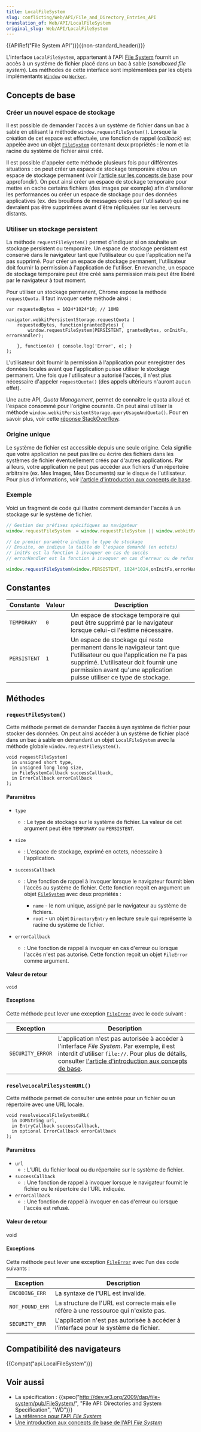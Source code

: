 ```yaml
---
title: LocalFileSystem
slug: conflicting/Web/API/File_and_Directory_Entries_API
translation_of: Web/API/LocalFileSystem
original_slug: Web/API/LocalFileSystem
---
```

{{APIRef("File System API")}}{{non-standard_header()}}

L'interface `LocalFileSystem`, appartenant à l'API [File System](/fr/docs/Web/API/File_and_Directory_Entries_API/Introduction) fournit un accès à un système de fichier placé dans un bac à sable (_sandboxed file system_). Les méthodes de cette interface sont implémentées par les objets implémentants [`Window`](/fr/docs/Web/API/Window) ou [`Worker`](/fr/docs/Web/API/Worker).

## Concepts de base

### Créer un nouvel espace de stockage

Il est possible de demander l'accès à un système de fichier dans un bac à sable en utilisant la méthode `window.requestFileSystem()`. Lorsque la création de cet espace est effectuée, une fonction de rappel (_callback_) est appelée avec un objet [`FileSystem`](/fr/docs/Web/API/FileSystem) contenant deux propriétés : le nom et la racine du système de fichier ainsi créé.

Il est possible d'appeler cette méthode plusieurs fois pour différentes situations : on peut créer un espace de stockage temporaire et/ou un espace de stockage permanent (voir [l'article sur les concepts de base](/fr/docs/Web/API/File_and_Directory_Entries_API/Introduction) pour approfondir). On peut ainsi créer un espace de stockage temporaire pour mettre en cache certains fichiers (des images par exemple) afin d'améliorer les performances ou créer un espace de stockage pour des données applicatives (ex. des brouillons de messages créés par l'utilisateur) qui ne devraient pas être supprimées avant d'être répliquées sur les serveurs distants.

### Utiliser un stockage persistent

La méthode `requestFileSystem()` permet d'indiquer si on souhaite un stockage persistent ou temporaire. Un espace de stockage persistent est conservé dans le navigateur tant que l'utilisateur ou que l'application ne l'a pas supprimé. Pour créer un espace de stockage permanent, l'utilisateur doit fournir la permission à l'application de l'utiliser. En revanche, un espace de stockage temporaire peut être créé sans permission mais peut être libéré par le navigateur à tout moment.

Pour utiliser un stockage permanent, Chrome expose la méthode `requestQuota`. Il faut invoquer cette méthode ainsi :

    var requestedBytes = 1024*1024*10; // 10MB

    navigator.webkitPersistentStorage.requestQuota (
        requestedBytes, function(grantedBytes) {
            window.requestFileSystem(PERSISTENT, grantedBytes, onInitFs, errorHandler);

        }, function(e) { console.log('Error', e); }
    );

L'utilisateur doit fournir la permission à l'application pour enregistrer des données locales avant que l'application puisse utiliser le stockage permanent. Une fois que l'utilisateur a autorisé l'accès, il n'est plus nécessaire d'appeler `requestQuota()` (des appels ultérieurs n'auront aucun effet).

Une autre API, _Quota Management_, permet de connaître le quota alloué et l'espace consommé pour l'origine courante. On peut ainsi utiliser la méthode `window.webkitPersistentStorage.queryUsageAndQuota()`. Pour en savoir plus, voir cette [réponse StackOverflow](http://stackoverflow.com/a/29662985/89484).

### Origine unique

Le système de fichier est accessible depuis une seule origine. Cela signifie que votre application ne peut pas lire ou écrire des fichiers dans les systèmes de fichier éventuellement créés par d'autres applications. Par ailleurs, votre application ne peut pas accéder aux fichiers d'un répertoire arbitraire (ex. Mes Images, Mes Documents) sur le disque de l'utilisateur. Pour plus d'informations, voir [l'article d'introduction aux concepts de base](/fr/docs/Web/API/File_and_Directory_Entries_API/Introduction).

### Exemple

Voici un fragment de code qui illustre comment demander l'accès à un stockage sur le système de fichier.

```js
// Gestion des préfixes spécifiques au navigateur
window.requestFileSystem  = window.requestFileSystem || window.webkitRequestFileSystem;

// Le premier paramètre indique le type de stockage
// Ensuite, on indique la taille de l'espace demandé (en octets)
// initFs est la fonction à invoquer en cas de succès
// errorHandler est la fonction à invoquer en cas d'erreur ou de refus d'accès

window.requestFileSystem(window.PERSISTENT, 1024*1024,onInitFs,errorHandler);
```

## Constantes

| Constante    | Valeur | Description                                                                                                                                                                                                                           |
| ------------ | ------ | ------------------------------------------------------------------------------------------------------------------------------------------------------------------------------------------------------------------------------------- |
| `TEMPORARY`  | `0`    | Un espace de stockage temporaire qui peut être supprimé par le navigateur lorsque celui-ci l'estime nécessaire.                                                                                                                       |
| `PERSISTENT` | `1`    | Un espace de stockage qui reste permanent dans le navigateur tant que l'utilisateur ou que l'application ne l'a pas supprimé. L'utilisateur doit fournir une permission avant qu'une application puisse utiliser ce type de stockage. |

## Méthodes

### `requestFileSystem()`

Cette méthode permet de demander l'accès à uyn système de fichier pour stocker des données. On peut ainsi accéder à un système de fichier placé dans un bac à sable en demandant un objet `LocalFileSystem` avec la méthode globale `window.requestFileSystem()`.

    void requestFileSystem(
      in unsigned short type,
      in unsigned long long size,
      in FileSystemCallback successCallback,
      in ErrorCallback errorCallback
    );

#### Paramètres

- `type`
  - : Le type de stockage sur le système de fichier. La valeur de cet argument peut être `TEMPORARY` ou `PERSISTENT`.
- `size`
  - : L'espace de stockage, exprimé en octets, nécessaire à l'application.
- `successCallback`

  - : Une fonction de rappel à invoquer lorsque le navigateur fournit bien l'accès au système de fichier. Cette fonction reçoit en argument un objet [`FileSystem`](/fr/docs/Web/API/FileSystem) avec deux propriétés :

    - `name` - le nom unique, assigné par le navigateur au système de fichiers.
    - `root` - un objet `DirectoryEntry` en lecture seule qui représente la racine du système de fichier.

- `errorCallback`
  - : Une fonction de rappel à invoquer en cas d'erreur ou lorsque l'accès n'est pas autorisé. Cette fonction reçoit un objet `FileError` comme argument.

#### Valeur de retour

`void`

#### Exceptions

Cette méthode peut lever une exception [`FileError`](/en-US/docs/Web/API/FileError) avec le code suivant :

| Exception        | Description                                                                                                                                                                                                                                                                             |
| ---------------- | --------------------------------------------------------------------------------------------------------------------------------------------------------------------------------------------------------------------------------------------------------------------------------------- |
| `SECURITY_ERROR` | L'application n'est pas autorisée à accéder à l'interface _File System_. Par exemple, il est interdit d'utiliser `file://`. Pour plus de détails, consulter [l'article d'introduction aux concepts de base](/fr/docs/Web/API/File_and_Directory_Entries_API/Introduction#restrictions). |

### `resolveLocalFileSystemURL()`

Cette méthode permet de consulter une entrée pour un fichier ou un répertoire avec une URL locale.

    void resolveLocalFileSystemURL(
      in DOMString url,
      in EntryCallback successCallback,
      in optional ErrorCallback errorCallback
    );

#### Paramètres

- `url`
  - : L'URL du fichier local ou du répertoire sur le système de fichier.
- `successCallback`
  - : Une fonction de rappel à invoquer lorsque le navigateur fournit le fichier ou le répertoire de l'URL indiquée.
- `errorCallback`
  - : Une fonction de rappel à invoquer en cas d'erreur ou lorsque l'accès est refusé.

#### Valeur de retour

void

#### Exceptions

Cette méthode peut lever une exception [`FileError`](/fr/docs/Web/API/FileError) avec l'un des code suivants :

| Exception       | Description                                                                           |
| --------------- | ------------------------------------------------------------------------------------- |
| `ENCODING_ERR`  | La syntaxe de l'URL est invalide.                                                     |
| `NOT_FOUND_ERR` | La structure de l'URL est correcte mais elle réfère à une ressource qui n'existe pas. |
| `SECURITY_ERR`  | L'application n'est pas autorisée à accéder à l'interface pour le système de fichier. |

## Compatibilité des navigateurs

{{Compat("api.LocalFileSystem")}}

## Voir aussi

- La spécification : {{spec("http://dev.w3.org/2009/dap/file-system/pub/FileSystem/", "File API: Directories and System Specification", "WD")}}
- [La référence pour l'API _File System_](/fr/docs/Web/API/File_and_Directory_Entries_API/Introduction)
- [Une introduction aux concepts de base de l'API _File System_](/fr/docs/Web/API/File_and_Directory_Entries_API/Introduction)
